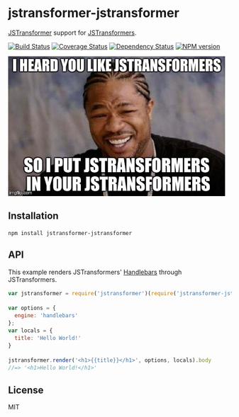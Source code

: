 # jstransformer-jstransformer

[JSTransformer](http://github.com/jstransformers) support for [JSTransformers](http://github.com/jstransformers).

[![Build Status](https://img.shields.io/travis/jstransformers/jstransformer-jstransformer/master.svg)](https://travis-ci.org/jstransformers/jstransformer-jstransformer)
[![Coverage Status](https://img.shields.io/codecov/c/github/jstransformers/jstransformer-jstransformer/master.svg)](https://codecov.io/gh/jstransformers/jstransformer-jstransformer)
[![Dependency Status](https://img.shields.io/david/jstransformers/jstransformer-jstransformer/master.svg)](http://david-dm.org/jstransformers/jstransformer-jstransformer)
[![NPM version](https://img.shields.io/npm/v/jstransformer-jstransformer.svg)](https://www.npmjs.org/package/jstransformer-jstransformer)

![YO DAWG](screenshot.jpg?raw=true "YO DAWG")

## Installation

    npm install jstransformer-jstransformer

## API

This example renders JSTransformers' [Handlebars](http://handlebarsjs.com) through JSTransformers.

```js
var jstransformer = require('jstransformer')(require('jstransformer-jstransformer'))

var options = {
  engine: 'handlebars'
};
var locals = {
  title: 'Hello World!'
}

jstransformer.render('<h1>{{title}}</h1>', options, locals).body
//=> '<h1>Hello World!</h1>'
```

## License

MIT
